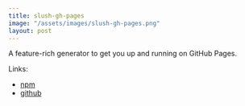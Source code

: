 ```yaml
---
title: slush-gh-pages
image: "/assets/images/slush-gh-pages.png"
layout: post
---
```


A feature-rich generator to get you up and running on GitHub Pages.

Links:

  * [npm](https://www.npmjs.com/package/slush-gh-pages)
  * [github](https://github.com/ronik-design/slush-gh-pages)
